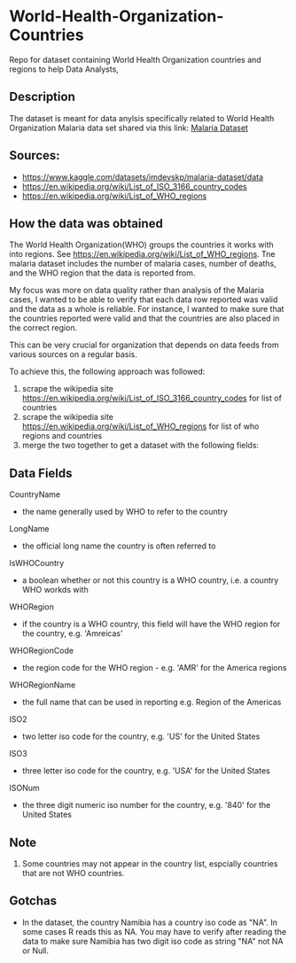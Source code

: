 # World-Health-Organization-Countries
 Repo for dataset containing World Health Organization countries and regions to help Data Analysts,
 
## Description
The dataset is meant for data anylsis specifically related to World Health Organization Malaria data set shared via this link: [Malaria Dataset](https://www.kaggle.com/datasets/imdevskp/malaria-dataset/data)

## Sources:

- https://www.kaggle.com/datasets/imdevskp/malaria-dataset/data
- https://en.wikipedia.org/wiki/List_of_ISO_3166_country_codes
- https://en.wikipedia.org/wiki/List_of_WHO_regions

## How the data was obtained
The World Health Organization(WHO) groups the countries it works with into regions. See https://en.wikipedia.org/wiki/List_of_WHO_regions.
Tne malaria dataset includes the number of malaria cases, number of deaths, and the WHO region that the data is reported from. 

My focus was more on data quality rather than analysis of the Malaria cases, I wanted to be able to verify that each data row reported was valid and the data as a whole is reliable. For instance, I wanted to make sure that the countries reported were valid and that the countries are also placed in the correct region.


This can be very crucial for organization that depends on data feeds from various sources on a regular basis.

To achieve this, the following approach was followed:

1. scrape the wikipedia site https://en.wikipedia.org/wiki/List_of_ISO_3166_country_codes for list of countries
2. scrape the wikipedia site https://en.wikipedia.org/wiki/List_of_WHO_regions for list of who regions and countries
3. merge the two together to get a dataset with the following fields:

## Data Fields
CountryName

- the name generally used by WHO to refer to the country

LongName

- the official long name the country is often referred to

IsWHOCountry

- a boolean whether or not this country is a WHO country, i.e. a country WHO workds with

WHORegion

- if the country is a WHO country, this field will have the WHO region for the country, e.g. 'Amreicas'

WHORegionCode

- the region code for the WHO region - e.g. 'AMR' for the America regions

WHORegionName

- the full name that can be used in reporting e.g. Region of the Americas

ISO2

- two letter iso code for the country, e.g. 'US' for the United States

ISO3

- three letter iso code for the country, e.g. 'USA' for the United States

ISONum

- the three digit numeric iso number for the country, e.g. '840' for the United States

## Note
1. Some countries may not appear in the country list, espcially countries that are not WHO countries.

## Gotchas
- In the dataset, the country Namibia has a country iso code as "NA". In some cases R reads this as NA. You may have to verify after reading the data to make sure Namibia has two digit iso code as string "NA" not NA or Null.

